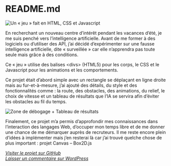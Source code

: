 # README.md

![Un &#xAB; jeu &#xBB; fait en HTML, CSS et Javascript](https://mondesirm.files.wordpress.com/2019/08/aitest-1.png)

En recherchant un nouveau centre d’intérêt pendant les vacances d’été, je me suis penché vers l’intelligence artificielle. Avant de me former à des logiciels ou d’utiliser des API, j’ai décidé d’expérimenter sur une fausse intelligence artificielle, dite « surveillée » car elle n’apprendra pas toute seule mais grâce à des conditions.

Ce « jeu » utilise des balises &lt;divs&gt; \(HTML5\) pour les corps, le CSS et le Javascript pour les animations et les comportements.

Ce projet était d’abord simple avec un rectangle se déplaçant en ligne droite mais au fur-et-à-mesure, j’ai ajouté des détails, du style et des fonctionnalités comme : la route, des obstacles, des animations, du relief, le choix de vitesse et un tableau de résultats que l’IA se servira afin d’éviter les obstacles au fil du temps.

![Zone de d&#xE9;bogage + Tableau de r&#xE9;sultats](https://mondesirm.files.wordpress.com/2019/08/aitest2.png)

Finalement, ce projet m’a permis d’approfondir mes connaissances dans l’interaction des langages Web, d’occuper mon temps libre et de me donner une chance de me démarquer auprès de recruteurs. Il me reste encore plein d’idées à implémenter mais j’en resterai là car j’ai trouvé quelche chose de plus important : projet Canvas – Box2D.js

[_Visiter le projet sur GitHub_](https://github.com/mondesirm/ai-car-game)  
[_Laisser un commentaire sur WordPress_](https://mondesirm.wordpress.com/portfolio/ai-car-game/#respond)



